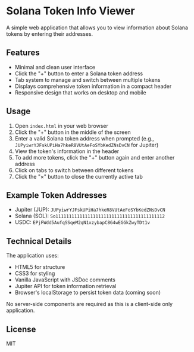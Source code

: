# Solana Token Info Viewer

A simple web application that allows you to view information about Solana tokens by entering their addresses.

## Features

- Minimal and clean user interface
- Click the "+" button to enter a Solana token address
- Tab system to manage and switch between multiple tokens
- Displays comprehensive token information in a compact header
- Responsive design that works on desktop and mobile

## Usage

1. Open `index.html` in your web browser
2. Click the "+" button in the middle of the screen
3. Enter a valid Solana token address when prompted (e.g., `JUPyiwrYJFskUPiHa7hkeR8VUtAeFoSYbKedZNsDvCN` for Jupiter)
4. View the token's information in the header
5. To add more tokens, click the "+" button again and enter another address
6. Click on tabs to switch between different tokens
7. Click the "×" button to close the currently active tab

## Example Token Addresses

- Jupiter (JUP): `JUPyiwrYJFskUPiHa7hkeR8VUtAeFoSYbKedZNsDvCN`
- Solana (SOL): `So11111111111111111111111111111111111111112`
- USDC: `EPjFWdd5AufqSSqeM2qN1xzybapC8G4wEGGkZwyTDt1v`

## Technical Details

The application uses:
- HTML5 for structure
- CSS3 for styling
- Vanilla JavaScript with JSDoc comments
- Jupiter API for token information retrieval
- Browser's localStorage to persist token data (coming soon)

No server-side components are required as this is a client-side only application.

## License

MIT 